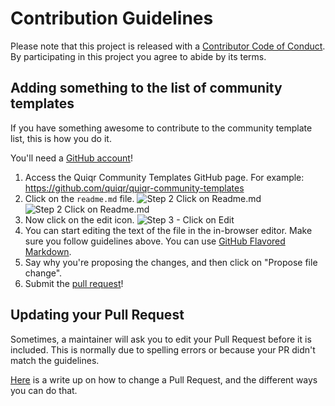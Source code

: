 # Contribution Guidelines

Please note that this project is released with a [Contributor Code of Conduct](code-of-conduct.md). By participating in this project you agree to abide by its terms.

## Adding something to the list of community templates

If you have something awesome to contribute to the community template list, this is how you do it.

You'll need a [GitHub account](https://github.com/join)!

1. Access the Quiqr Community Templates GitHub page. For example: https://github.com/quiqr/quiqr-community-templates
2. Click on the `readme.md` file. ![Step 2 Click on Readme.md](https://user-images.githubusercontent.com/658612/177428621-eabc25b8-7ee2-40b0-a1d3-33c5fdde2964.png)
![Step 2 Click on Readme.md](https://cloud.githubusercontent.com/assets/170270/9402920/53a7e3ea-480c-11e5-9d81-aecf64be55eb.png)
3. Now click on the edit icon. ![Step 3 - Click on Edit](https://user-images.githubusercontent.com/658612/177428876-1a529de0-b9ce-451c-a261-796d9cef1b17.png)
4. You can start editing the text of the file in the in-browser editor. Make sure you follow guidelines above. You can use [GitHub Flavored Markdown](https://help.github.com/articles/github-flavored-markdown/).
5. Say why you're proposing the changes, and then click on "Propose file change".
6. Submit the [pull request](https://help.github.com/articles/using-pull-requests/)!

## Updating your Pull Request

Sometimes, a maintainer will ask you to edit your Pull Request before it is included. This is normally due to spelling errors or because your PR didn't match the guidelines.

[Here](https://github.com/RichardLitt/knowledge/blob/master/github/amending-a-commit-guide.md) is a write up on how to change a Pull Request, and the different ways you can do that.
